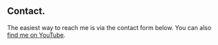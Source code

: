 ## Contact.

The easiest way to reach me is via the contact form below. You can also [find me
on YouTube](https://www.youtube.com/c/BradleyBurgessmusic).
